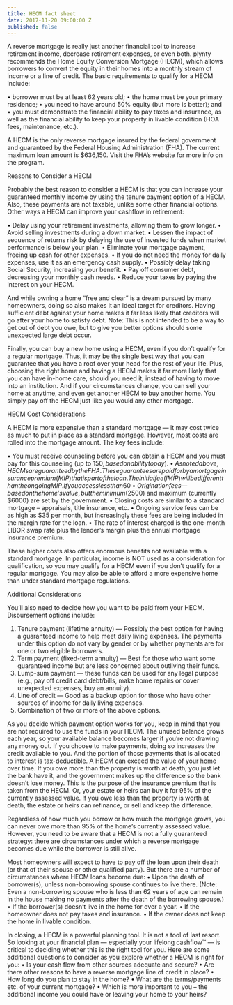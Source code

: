 ```yaml
---
title: HECM fact sheet
date: 2017-11-20 09:00:00 Z
published: false
---
```


A reverse mortgage is really just another financial tool to increase retirement income, decrease retirement expenses, or even both. plynty recommends the Home Equity Conversion Mortgage (HECM), which allows borrowers to convert the equity in their homes into a monthly stream of income or a line of credit.<!--more--> The basic requirements to qualify for a HECM include:
 
•    borrower must be at least 62 years old;
•    the home must be your primary residence;
•    you need to have around 50% equity (but more is better); and
•    you must demonstrate the financial ability to pay taxes and insurance, as well as the financial ability to keep your property in livable condition (HOA fees, maintenance, etc.).
 
A HECM is the only reverse mortgage insured by the federal government and guaranteed by the Federal Housing Administration (FHA). The current maximum loan amount is $636,150. Visit the FHA’s website for more info on the program.
 
 
Reasons to Consider a HECM
 
Probably the best reason to consider a HECM is that you can increase your guaranteed monthly income by using the tenure payment option of a HECM. Also, these payments are not taxable, unlike some other financial options. Other ways a HECM can improve your cashflow in retirement:
 
•	Delay using your retirement investments, allowing them to grow longer.
•	Avoid selling investments during a down market.
•	Lessen the impact of sequence of returns risk by delaying the use of invested funds when market performance is below your plan.
•	Eliminate your mortgage payment, freeing up cash for other expenses.
•	If you do not need the money for daily expenses, use it as an emergency cash supply.
•	Possibly delay taking Social Security, increasing your benefit.
•	Pay off consumer debt, decreasing your monthly cash needs.
•	Reduce your taxes by paying the interest on your HECM.
 
And while owning a home “free and clear” is a dream pursued by many homeowners, doing so also makes it an ideal target for creditors. Having sufficient debt against your home makes it far less likely that creditors will go after your home to satisfy debt. Note: This is not intended to be a way to get out of debt you owe, but to give you better options should some unexpected large debt occur.
 
Finally, you can buy a new home using a HECM, even if you don’t qualify for a regular mortgage. Thus, it may be the single best way that you can guarantee that you have a roof over your head for the rest of your life. Plus, choosing the right home and having a HECM makes it far more likely that you can have in-home care, should you need it, instead of having to move into an institution. And if your circumstances change, you can sell your home at anytime, and even get another HECM to buy another home. You simply pay off the HECM just like you would any other mortgage.
 
 
 
HECM Cost Considerations
 
A HECM is more expensive than a standard mortgage — it may cost twice as much to put in place as a standard mortgage. However, most costs are rolled into the mortgage amount. The key fees include:
 
•	You must receive counseling before you can obtain a HECM and you must pay for this counseling (up to $150, based on ability to pay).
•	As noted above, HECMs are guaranteed by the FHA. These guarantees are paid for by a mortgage insurance premium (MIP) that is part of the loan. The initial fee (IMIP) will be different than the ongoing MIP. If you access less than 60% of the home’s value in year 1, the charge is currently .5%; otherwise it is 2.5% of the loan; it is 1.25% thereafter.
•	Origination fees — based on the home’s value, but the minimum ($2500) and maximum (currently $6000) are set by the government.
•	Closing costs are similar to a standard mortgage – appraisals, title insurance, etc.
•	Ongoing service fees can be as high as $35 per month, but increasingly these fees are being included in the margin rate for the loan.
•	The rate of interest charged is the one-month LIBOR swap rate plus the lender’s margin plus the annual mortgage insurance premium.
 
These higher costs also offers enormous benefits not available with a standard mortgage. In particular, income is NOT used as a consideration for qualification, so you may qualify for a HECM even if you don’t qualify for a regular mortgage. You may also be able to afford a more expensive home than under standard mortgage regulations.
 
 
Additional Considerations
 
You’ll also need to decide how you want to be paid from your HECM. Disbursement options include:
 
1. Tenure payment (lifetime annuity) — Possibly the best option for having a guaranteed income to help meet daily living expenses. The payments under this option do not vary by gender or by whether payments are for one or two eligible borrowers.
2. Term payment (fixed-term annuity) — Best for those who want some guaranteed income but are less concerned about outliving their funds.
3. Lump-sum payment — these funds can be used for any legal purpose (e.g., pay off credit card debt/bills, make home repairs or cover unexpected expenses, buy an annuity).
4. Line of credit — Good as a backup option for those who have other sources of income for daily living expenses.
5. Combination of two or more of the above options.
 
As you decide which payment option works for you, keep in mind that you are not required to use the funds in your HECM. The unused balance grows each year, so your available balance becomes larger if you’re not drawing any money out. If you choose to make payments, doing so increases the credit available to you. And the portion of those payments that is allocated to interest is tax-deductible.
A HECM can exceed the value of your home over time. If you owe more than the property is worth at death, you just let the bank have it, and the government makes up the difference so the bank doesn’t lose money. This is the purpose of the insurance premium that is taken from the HECM. Or, your estate or heirs can buy it for 95% of the currently assessed value. If you owe less than the property is worth at death, the estate or heirs can refinance, or sell and keep the difference.
 
Regardless of how much you borrow or how much the mortgage grows, you can never owe more than 95% of the home’s currently assessed value. However, you need to be aware that a HECM is not a fully guaranteed strategy: there are circumstances under which a reverse mortgage becomes due while the borrower is still alive.
 
Most homeowners will expect to have to pay off the loan upon their death (or that of their spouse or other qualified party). But there are a number of circumstances where HECM loans become due:
•	Upon the death of borrower(s), unless non-borrowing spouse continues to live there. (Note: Even a non-borrowing spouse who is less than 62 years of age can remain in the house making no payments after the death of the borrowing spouse.)
•	If the borrower(s) doesn’t live in the home for over a year.
•	If the homeowner does not pay taxes and insurance.
•	If the owner does not keep the home in livable condition.
 
In closing, a HECM is a powerful planning tool. It is not a tool of last resort. So looking at your financial plan — especially your lifelong cashflow™ — is critical to deciding whether this is the right tool for you. Here are some additional questions to consider as you explore whether a HECM is right for you:
•	Is your cash flow from other sources adequate and secure?
•	Are there other reasons to have a reverse mortgage line of credit in place?
•	How long do you plan to stay in the home?
•	What are the terms/payments etc. of your current mortgage?
•	Which is more important to you – the additional income you could have or leaving your home to your heirs?